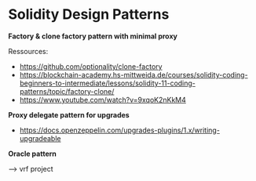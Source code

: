 # Solidity Design Patterns 

__Factory & clone factory pattern with minimal proxy__

Ressources: 
- https://github.com/optionality/clone-factory
- https://blockchain-academy.hs-mittweida.de/courses/solidity-coding-beginners-to-intermediate/lessons/solidity-11-coding-patterns/topic/factory-clone/
- https://www.youtube.com/watch?v=9xqoK2nKkM4

__Proxy delegate pattern for upgrades__ 

- https://docs.openzeppelin.com/upgrades-plugins/1.x/writing-upgradeable

__Oracle pattern__

--> vrf project